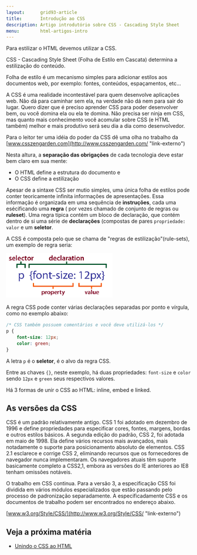 ```yaml
---
layout:      grid93-article
title:       Introdução ao CSS
description: Artigo introdutório sobre CSS - Cascading Style Sheet
menu:        html-artigos-intro
---
```


Para estilizar o HTML devemos utilizar a CSS.

CSS - Cascading Style Sheet (Folha de Estilo em Cascata) determina a estilização do conteúdo.

Folha de estilo é um mecanismo simples para adicionar estilos aos documentos web, por exemplo: fontes, 
conteúdos, espaçamentos, etc...

A CSS é uma realidade incontestável para quem desenvolve aplicações web. Não dá para caminhar sem ela, na verdade não dá
nem para sair do lugar. Quero dizer que é preciso aprender CSS para poder desenvolver bem, ou você domina ela ou ela te domina.
Não precisa ser ninja em CSS, mas quanto mais conhecimento você acomular sobre CSS (e HTML também) melhor e mais produtivo
será seu dia a dia como desenvolvedor.

Para o leitor ter uma idéia do poder da CSS dê uma olha no trabalho da [www.csszengarden.com](http://www.csszengarden.com/ "link-externo")

Nesta altura, a __separação das obrigações__ de cada tecnologia deve estar bem claro em sua mente:

- O HTML define a estrutura do documento e
- O CSS define a estilização

Apesar de a sintaxe CSS ser mutio simples, uma única folha de estilos pode conter teoricamente infinita informações de
apresentações. Essa informação é organizada em uma sequência de __instruções__, cada uma esécificando uma __regra__ (
por vezes chamado de conjunto de regras ou __ruleset__). Uma regra típica contém um bloco de declaração, que contém dentro
de si uma série de __declarações__ (compostas de pares `propriedade: valor` e um __seletor__.

A CSS é composta pelo que se chama de "regras de estilização"(rule-sets), um exemplo de regra seria: 

![Figura ilustrando uma rouler set](css-syntax01.png "Figura ilustrando uma rouler set")

A regra CSS pode conter várias declarações separadas por ponto e vírgula, como no exemplo abaixo:

```css
/* CSS também possuem comentários e você deve utilizá-los */
p {
    font-size: 12px;
    color: green;
}
```

A letra `p` é o __seletor__, é o alvo da regra CSS.

Entre as chaves `{}`, neste exemplo, há duas propriedades: `font-size` e `color` sendo `12px` e `green` seus respectivos valores.

Há 3 formas de unir o CSS ao HTML: inline, embed e linked.



As versões da CSS
---

CSS é um padrão relativamente antigo. CSS 1 foi adotado em dezembro de 1996 e define propriedades para especificar cores,
fontes, margens, bordas e outros estilos básicos. A segunda edição do padrão, CSS 2, foi adotada em maio de 1998. Ela
define vários recursos mais avançados, mais notadamente o suporte para posicionamento absoluto de elementos. CSS 2.1
esclarece e corrige CSS 2, eliminando recursos que os fornecedores de navegador nunca implementaram. Os navegadores atuais
têm suporte basicamente completo a CSS2,1, embora as versões do IE anteriores ao IE8 tenham omissões notáveis. 

O trabalho em CSS continua. Para a versão 3, a especificação CSS foi dividida em vários módulos especializados que estão
passando pelo processo de padronização separadamente. A especificadamente CSS e os documentos de trabalho podem ser
encontrados no endereço abaixo.

[www.w3.org/Style/CSS/](http://www.w3.org/Style/CSS/ "link-externo")



Veja a próxima matéria
---

- [Unindo o CSS ao HTML](/html-css/unindo-css-html/)